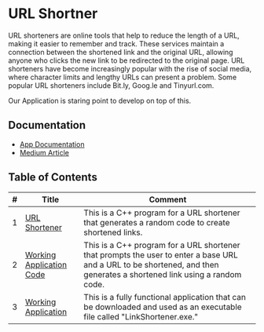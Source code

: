 # URL Shortner 

URL shorteners are online tools that help to reduce the length of a URL, making it easier to remember and track. These services maintain a connection between the shortened link and the original URL, allowing anyone who clicks the new link to be redirected to the original page. URL shorteners have become increasingly popular with the rise of social media, where character limits and lengthy URLs can present a problem. Some popular URL shorteners include Bit.ly, Goog.le and Tinyurl.com.

Our Application is staring point to develop on top of this. 
## Documentation


* [App Documentation](../../../wiki/Link-Shortener-App-Documentation)
* [Medium Article](https://blog.devgenius.io/designing-a-link-shortener-in-c-9a626c172a85)


## Table of Contents

|#| Title | Comment |
|---| ------------------------------------------------------------ | -------- |
|1| [URL Shortener](./implementation.cpp) | This is a C++ program for a URL shortener that generates a random code to create shortened links. |
|2| [Working Application Code](./%20Complete%20App/sourcecode.cpp) | This is a C++ program for a URL shortener that prompts the user to enter a base URL and a URL to be shortened, and then generates a shortened link using a random code. |
|3| [Working Application](./%20Complete%20App/LinkShortner.exe) | This is a fully functional application that can be downloaded and used as an executable file called "LinkShortener.exe." |
